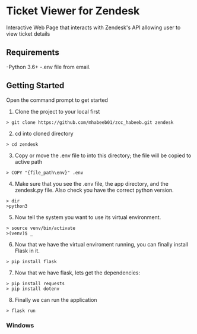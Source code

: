 # Ticket Viewer for Zendesk 
Interactive Web Page that interacts with Zendesk's API allowing user to view ticket details

## Requirements
-Python 3.6+
-.env file from email.

## Getting Started
Open the command prompt to get started

1. Clone the project to your local first
```
> git clone https://github.com/mhabeeb01/zcc_habeeb.git zendesk
```
2. cd into cloned directory 
```
> cd zendesk
```
3. Copy or move the .env file to into this directory; the file will be copied to active path 
```
> COPY "{file_path\env}" .env
```
4. Make sure that you see the .env file, the app directory, and the zendesk.py file. Also check you have the correct python version.
```
> dir
>python3
```
5. Now tell the system you want to use its virtual environment.
```
> source venv/bin/activate
>(venv)$ _
```
6. Now that we have the virtual enviroment running, you can finally install Flask in it.
```
> pip install flask
```

7. Now that we have flask, lets get the dependencies:
```
> pip install requests
> pip install dotenv
```
8. Finally we can run the application
```
> flask run
```


### Windows
